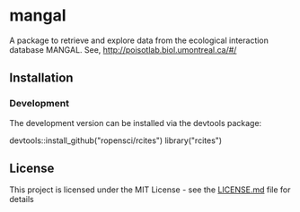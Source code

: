 # mangal

A package to retrieve and explore data from the ecological interaction database MANGAL.
See, http://poisotlab.biol.umontreal.ca/#/

## Installation

### Development

The development version can be installed via the devtools package:

devtools::install_github("ropensci/rcites")
library("rcites")


## License

This project is licensed under the MIT License - see the [LICENSE.md](LICENSE.md) file for details
